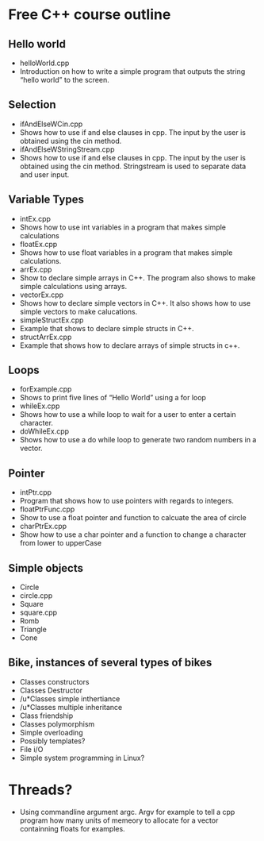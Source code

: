 Free C++ course outline
=======================


Hello world
----------
- helloWorld.cpp
- Introduction on how to write a simple program that outputs the string “hello
world” to the screen.


Selection
---------
 - ifAndElseWCin.cpp
 - Shows how to use if and else clauses in cpp. The input by the user is obtained using the cin method.
 - ifAndElseWStringStream.cpp
 - Shows how to use if and else clauses in cpp. The input by the user is obtained using the cin method. Stringstream is used to separate data and user input.


Variable Types
-------------
- intEx.cpp
- Shows how to use int variables in a program that makes simple calculations
- floatEx.cpp
- Shows how to use float variables in a program that makes simple calculations.
- arrEx.cpp
- Show to declare simple arrays in C++. The program also shows to make simple
  calculations using arrays.
- vectorEx.cpp
- Shows how to declare simple vectors in C++. It also shows how to use simple 
  vectors to make calucations.
- simpleStructEx.cpp
- Example that shows to declare simple structs in C++.
- structArrEx.cpp
- Example that shows how to declare arrays of simple structs in c++.

Loops
-----
- forExample.cpp 
- Shows to print five lines of “Hello World” using a for loop
- whileEx.cpp
- Shows how to use a while loop to wait for a user to enter a certain character.
- doWhileEx.cpp
- Shows how to use a do while loop to generate two random numbers in a vector.

Pointer
-------
- intPtr.cpp
- Program that shows how to use pointers with regards to integers.
- floatPtrFunc.cpp
- Show to use a float pointer and function to calcuate the area of circle
- charPtrEx.cpp
- Show how to use a char pointer and a function to change a character from lower to upperCase

Simple objects
--------------
 - Circle
 - circle.cpp
 - Square
 - square.cpp
 - Romb
 - Triangle
 - Cone


Bike, instances of several types of bikes
-----------------------------------------
 - Classes constructors
 - Classes Destructor
 - /u*Classes simple inthertiance
 - /u*Classes multiple inheritance
 - Class friendship
 - Classes polymorphism
 - Simple overloading
 - Possibly templates?
 - File i/O
 - Simple system programming in Linux?


Threads?
========
 -  Using commandline argument argc. Argv for example to tell a cpp program how many units of
memeory to allocate for a vector containning floats for examples.
